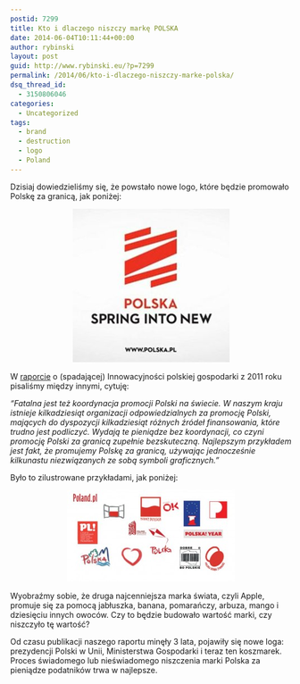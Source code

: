 ```yaml
---
postid: 7299
title: Kto i dlaczego niszczy markę POLSKA
date: 2014-06-04T10:11:44+00:00
author: rybinski
layout: post
guid: http://www.rybinski.eu/?p=7299
permalink: /2014/06/kto-i-dlaczego-niszczy-marke-polska/
dsq_thread_id:
  - 3150806046
categories:
  - Uncategorized
tags:
  - brand
  - destruction
  - logo
  - Poland
---
```

Dzisiaj dowiedzieliśmy się, że powstało nowe logo, które będzie promowało Polskę za granicą, jak poniżej:

<p style="text-align: center;">
  <a href="/uploads/2014/06/Polska_logo_nowe.jpg"><img class="size-full wp-image-7300 aligncenter" title="Polska_logo_nowe" src="/uploads/2014/06/Polska_logo_nowe.jpg" alt="" width="281" height="275" /></a>
</p>

W [raporcie](http://resources.rybinski.eu/resources/viewResource:e6ef63fa-9085-11e0-8c15-001b24eff4d8) o (spadającej) Innowacyjności polskiej gospodarki z 2011 roku pisaliśmy między innymi, cytuję:

_“Fatalna jest też koordynacja promocji Polski na świecie. W naszym kraju istnieje kilkadziesiąt organizacji odpowiedzialnych za promocję Polski, mających do dyspozycji kilkadziesiąt różnych źródeł finansowania, które trudno jest podliczyć. Wydają te pieniądze bez koordynacji, co czyni promocję Polski za granicą zupełnie bezskuteczną. Najlepszym przykładem jest fakt, że promujemy Polskę za granicą, używając jednocześnie kilkunastu niezwiązanych ze sobą symboli graficznych.”_ 

Było to zilustrowane przykładami, jak poniżej:

<p style="text-align: center;">
  <em><a href="/uploads/2014/06/Loga_14_sztuk.jpg"><img class="size-medium wp-image-7301 aligncenter" title="Loga_14_sztuk" src="/uploads/2014/06/Loga_14_sztuk-300x164.jpg" alt="" width="300" height="164" /></a></em>
</p>

Wyobraźmy sobie, że druga najcenniejsza marka świata, czyli Apple, promuje się za pomocą jabłuszka, banana, pomarańczy, arbuza, mango i dziesięciu innych owoców. Czy to będzie budowało wartość marki, czy niszczyło tę wartość?

Od czasu publikacji naszego raportu minęły 3 lata, pojawiły się nowe loga: prezydencji Polski w Unii, Ministerstwa Gospodarki i teraz ten koszmarek. Proces świadomego lub nieświadomego niszczenia marki Polska za pieniądze podatników trwa w najlepsze.
